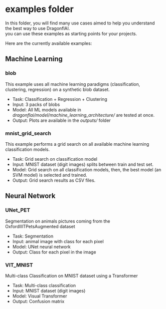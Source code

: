 # examples folder
In this folder, you will find many use cases aimed to help you understand the best way to use DragonflAI.  
you can use these examples as starting points for your projects.  


Here are the currently available examples:
## Machine Learning
### blob
This example uses all machine learning paradigms (classification, clustering, regression) on a synthetic blob dataset.
- Task: Classification + Regression + Clustering 
- Input: 3 packs of blobs
- Model: All ML models available in *dragonflai/model/machine_learning_architecture/* are tested at once.
- Output: Plots are available in the *outputs/* folder 

### mnist_grid_search
This example performs a grid search on all available machine learning classification models.
- Task: Grid search on classification model
- Input: MNIST dataset (digit images) splits between train and test set.
- Model: Grid search on all classification models, then, the best model (an SVM model) is selected and trained.
- Output: Grid search results as CSV files.

## Neural Network
### UNet_PET
Segmentation on animals pictures coming from the OxfordIIITPetsAugmented dataset
- Task: Segmentation
- Input: animal image with class for each pixel
- Model: UNet neural network
- Output: Class for each pixel in the image

### VIT_MNIST
Multi-class Classification on MNIST dataset using a Transformer
- Task: Multi-class classification
- Input: MNIST dataset (digit images)
- Model: Visual Transformer
- Output: Confusion matrix